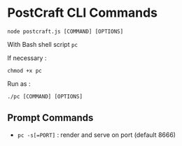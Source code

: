# PostCraft CLI Commands

`node postcraft.js [COMMAND] [OPTIONS]`

With Bash shell script `pc`

If necessary :

`chmod +x pc`

Run as :

`./pc [COMMAND] [OPTIONS]`

## Prompt Commands

- `pc -s[=PORT]` : render and serve on port (default 8666)
